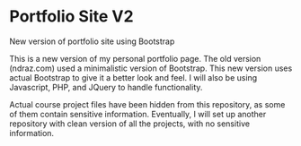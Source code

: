 # Portfolio Site V2
New version of portfolio site using Bootstrap

This is a new version of my personal portfolio page. The old version (ndraz.com) used a minimalistic version of Bootstrap. 
This new version uses actual Bootstrap to give it a better look and feel.
I will also be using Javascript, PHP, and JQuery to handle functionality.

Actual course project files have been hidden from this repository, as some of them contain sensitive information. 
Eventually, I will set up another repository with clean version of all the projects, with no sensitive information.
